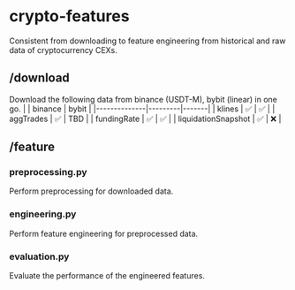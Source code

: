 # crypto-features
Consistent from downloading to feature engineering from historical and raw data of cryptocurrency CEXs.

## /download
Download the following data from binance (USDT-M), bybit (linear) in one go.
|              | binance | bybit |
|--------------|---------|-------|
| klines       |      ✅  |   ✅  |
| aggTrades |      ✅  |   TBD  |
| fundingRate  |    ✅    |   ✅  |
| liquidationSnapshot |    ✅    |  ❌  |

## /feature
### preprocessing.py
Perform preprocessing for downloaded data.

### engineering.py
Perform feature engineering for preprocessed data.

### evaluation.py
Evaluate the performance of the engineered features.
